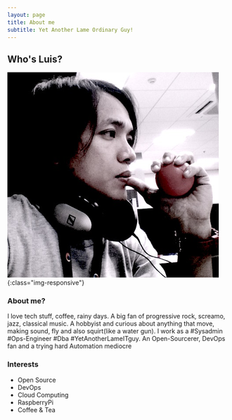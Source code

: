 ```yaml
---
layout: page
title: About me
subtitle: Yet Another Lame Ordinary Guy!
---
```


## Who's Luis?  

![Luis](/img/lla.jpg){:class="img-responsive"}

### About me? 

I love tech stuff, coffee, rainy days. A big fan of progressive rock, screamo, jazz, classical music. A hobbyist and curious about anything that move, making sound, fly and also squirt(like a water gun). I work as a #Sysadmin #Ops-Engineer #Dba #YetAnotherLameITguy. An Open-Sourcerer, DevOps fan and a trying hard Automation mediocre


### Interests

- Open Source 
- DevOps
- Cloud Computing
- RaspberryPi
- Coffee & Tea
